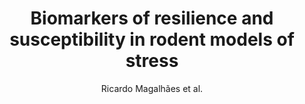 ---
cat: ciel
subcat: midas
bestof: false
author: Ricardo Magalhães et al.
title: Biomarkers of resilience and susceptibility in rodent models of stress
year: 2020
type: incollection
url: https -//linkinghub.elsevier.com/retrieve/pii/B9780128139837000203
booktitle: Stress Resilience
---